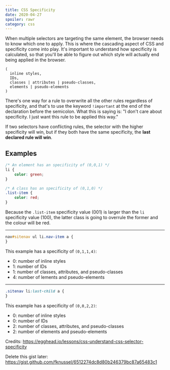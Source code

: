 ```yaml
---
title: CSS Specificity
date: 2020-04-27
spoiler: rawr
category: css
---
```


When multiple selectors are targeting the same element, the browser needs to know which one to
apply. This is where the cascading aspect of CSS and specificity come into play. It's important to
understand how specificity is calculated, so that you'll be able to figure out which style will
actually end being applied in the browser.

```
(
  inline styles,
  IDs,
  classes | attributes | pseudo-classes,
  elements | pseudo-elements
)
```

There's one way for a rule to overwrite all the other rules regardless of specificity, and that's to
use the keyword `!important` at the end of the declaration before the semicolon. What this is saying
is: "I don't care about specificity. I just want this rule to be applied this way."

If two selectors have conflicting rules, the selector with the higher specificity will win, but if
they both have the same specificity, the **last declared rule will win**.

## Examples

```css
/* An element has an specificity of (0,0,1) */
li {
    color: green;
}

/* A class has an specificity of (0,1,0) */
.list-item {
    color: red;
}
```

Because the `.list-item` specificity value (001) is larger than the `li` specificity value (100),
the latter class is going to overrule the former and the colour will be red.

---

```css
nav#sitenav ul li.nav-item a {
}
```

This example has a specificity of `(0,1,1,4)`:

-   0: number of inline styles
-   1: number of IDs
-   1: number of classes, attributes, and pseudo-classes
-   4: number of lements and pseudo-elements

---

```css
.sitenav li:last-child a {
}
```

This example has a specificity of `(0,0,2,2)`:

-   0: number of inline styles
-   0: number of IDs
-   2: number of classes, attributes, and pseudo-classes
-   2: number of elements and pseudo-elements

Credits: https://egghead.io/lessons/css-understand-css-selector-specificity

Delete this gist later: https://gist.github.com/fknussel/6512274dc8d80b246379bc87a65483c1
